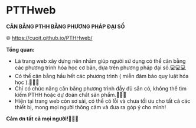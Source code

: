 # PTTHweb

**CÂN BẰNG PTHH BẰNG PHƯƠNG PHÁP ĐẠI SỐ**

🌐 https://cuoit.github.io/PTHHweb/


**Tổng quan:**
  - Là trang web xây dựng nên nhằm giúp người sử dụng có thể cân bằng các phương trình hóa học cơ bản, dựa trên phương pháp đại số.💻💻💻
  - Có thể cân bằng hầu hết các phương trình ( miễn đảm bảo quy luật hóa học ).💪💪💪
  - Chỉ có chức năng cân bằng phương trình đầy đủ sẵn có, không thể tìm kiếm PTHH hoặc dự đoán chất sản phẩm.🤧🤧🤧
  - Hiện tại trang web còn sơ sài, có thể có lỗi và chưa tối ưu cho tất cả các thiết bị, mong mọi người thông cảm và đưa ra góp ý cho mình! 

**Cảm ơn tất cả mọi người!💖💖💖**
